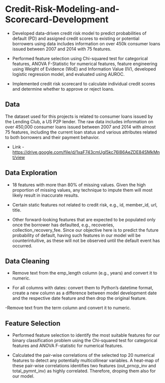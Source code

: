 # Credit-Risk-Modeling-and-Scorecard-Development
- Developed data-driven credit risk model to predict probabilities of default (PD) and assigned credit scores to existing or potential borrowers using data includes information on over 450k consumer loans issued between 2007 and 2014 with 75 features.

- Performed feature selection using Chi-squared test for categorical features, ANOVA F-Statistic for numerical features, feature engineering using Weight of Evidence (WoE) and Information Value (IV), developed logistic regression model, and evaluated using AUROC. 

- Implemented credit risk scorecard to calculate individual credit scores and determine whether to approve or reject loans.

## Data

The dataset used for this projects is related to consumer loans issued by the Lending Club, a US P2P lender. The raw data includes information on over 450,000 consumer loans issued between 2007 and 2014 with almost 75 features, including the current loan status and various attributes related to both borrowers and their payment behavior.

- Link - https://drive.google.com/file/d/1xaF743cmUgI5kc76I86AeZDE84SMkMnt/view

## Data Exploration

- 18 features with more than 80% of missing values. Given the high proportion of missing values, any technique to impute them will most likely result in inaccurate results.

- Certain static features not related to credit risk, e.g., id, member_id, url, title.

- Other forward-looking features that are expected to be populated only once the borrower has defaulted, e.g., recoveries, collection_recovery_fee. Since our objective here is to predict the future probability of default, having such features in our model will be counterintuitive, as these will not be observed until the default event has occurred.

## Data Cleaning

- Remove text from the emp_length column (e.g., years) and convert it to numeric.

- For all columns with dates: convert them to Python’s datetime format, create a new column as a difference between model development date and the respective date feature and then drop the original feature.

-Remove text from the term column and convert it to numeric.

## Feature Selection

- Performed feature selection to identify the most suitable features for our binary classification problem using the Chi-squared test for categorical features and ANOVA F-statistic for numerical features.

- Calculated the pair-wise correlations of the selected top 20 numerical features to detect any potentially multicollinear variables. A heat-map of these pair-wise correlations identifies two features (out_prncp_inv and total_pymnt_inv) as highly correlated. Therefore,  droping them also for our model.


